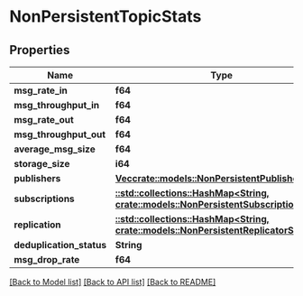 # NonPersistentTopicStats

## Properties

Name | Type | Description | Notes
------------ | ------------- | ------------- | -------------
**msg_rate_in** | **f64** |  | [optional] 
**msg_throughput_in** | **f64** |  | [optional] 
**msg_rate_out** | **f64** |  | [optional] 
**msg_throughput_out** | **f64** |  | [optional] 
**average_msg_size** | **f64** |  | [optional] 
**storage_size** | **i64** |  | [optional] 
**publishers** | [**Vec<crate::models::NonPersistentPublisherStats>**](NonPersistentPublisherStats.md) |  | [optional] 
**subscriptions** | [**::std::collections::HashMap<String, crate::models::NonPersistentSubscriptionStats>**](NonPersistentSubscriptionStats.md) |  | [optional] 
**replication** | [**::std::collections::HashMap<String, crate::models::NonPersistentReplicatorStats>**](NonPersistentReplicatorStats.md) |  | [optional] 
**deduplication_status** | **String** |  | [optional] 
**msg_drop_rate** | **f64** |  | [optional] 

[[Back to Model list]](../README.md#documentation-for-models) [[Back to API list]](../README.md#documentation-for-api-endpoints) [[Back to README]](../README.md)


